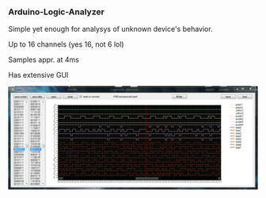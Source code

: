 ### Arduino-Logic-Analyzer

Simple yet enough for analysys of unknown device's behavior.

Up to 16 channels (yes 16, not 6 lol)

Samples appr. at 4ms

Has extensive GUI

![screenshot](/screen.jpg)
